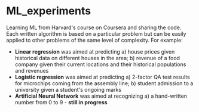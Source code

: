 # ML_experiments
Learning ML from Harvard's course on Coursera and sharing the code. Each written algorithm is based on a particular problem but can be easily applied to other problems of the same level of complexity. For example: 

- **Linear regression** was aimed at predicting a) house prices given historical data on different houses in the area; b) revenue of a food company given their current locations and their historical populations and revenues
- **Logistic regression** was aimed at predicting a) 2-factor QA test results for microchips coming from the assembly line; b) student admission to a university given a student's ongoing marks
- **Artificial Neural Network** was aimed at recognizing a) a hand-written number from 0 to 9 - **still in progress**
